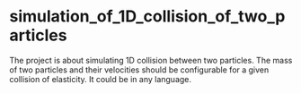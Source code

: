 # simulation_of_1D_collision_of_two_particles

The project is about simulating 1D collision between two particles.
The mass of two particles and their velocities should be configurable for a given collision of elasticity.
It could be in any language.
